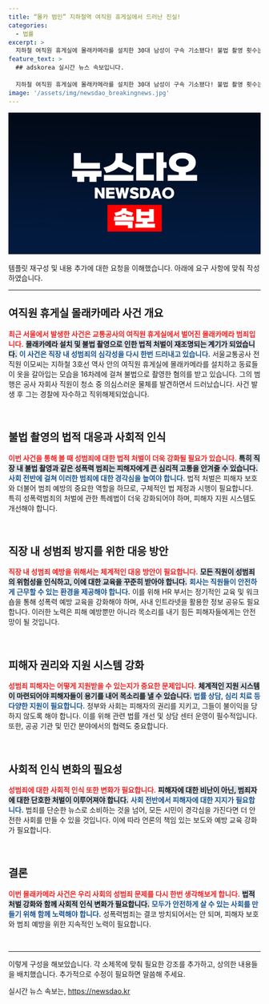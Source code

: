 ```yaml
---
title: “몰카 범인” 지하철역 여직원 휴게실에서 드러난 진실!
categories:
  - 법률
excerpt: >
  지하철 여직원 휴게실에 몰래카메라를 설치한 30대 남성이 구속 기소됐다! 불법 촬영 횟수는 무려 16차례. 그의 범행이 어떻게 발각되었을까? 충격적인 이 사건의 전말을 확인하세요.
feature_text: >
  ## adskorea 실시간 뉴스 속보입니다.

  지하철 여직원 휴게실에 몰래카메라를 설치한 30대 남성이 구속 기소됐다! 불법 촬영 횟수는 무려 16차례. 그의 범행이 어떻게 발각되었을까? 충격적인 이 사건의 전말을 확인하세요.
image: '/assets/img/newsdao_breakingnews.jpg'
---
```


<p><img src="/assets/img/newsdao_breakingnews.jpg" alt="adskorea 속보" /></p>

<p>템플릿 재구성 및 내용 추가에 대한 요청을 이해했습니다. 아래에 요구 사항에 맞춰 작성하였습니다.</p>

<hr />

<h2 data-ke-size="size26">여직원 휴게실 몰래카메라 사건 개요</h2>

<p data-ke-size="size16"><b><span style="color: #ee2323;">최근 서울에서 발생한 사건은 교통공사의 여직원 휴게실에서 벌어진 몰래카메라 범죄입니다.</span></b> <b><span style="background-color: #21538527;">몰래카메라 설치 및 불법 촬영으로 인한 법적 처벌이 재조명되는 계기가 되었습니다.</span></b> <b><span style="color: #1a5490;">이 사건은 직장 내 성범죄의 심각성을 다시 한번 드러내고 있습니다.</span></b> 서울교통공사 전 직원 이모씨는 지하철 3호선 역사 안의 여직원 휴게실에 몰래카메라를 설치하고 동료들이 옷을 갈아입는 모습을 16차례에 걸쳐 불법으로 촬영한 혐의를 받고 있습니다. 그의 범행은 공사 자회사 직원이 청소 중 의심스러운 물체를 발견하면서 드러났습니다. 사건 발생 후 그는 경찰에 자수하고 직위해제되었습니다.</p>

<p data-ke-size="size16">&nbsp;</p>

<h2 data-ke-size="size26">불법 촬영의 법적 대응과 사회적 인식</h2>

<p data-ke-size="size16"><b><span style="color: #ee2323;">이번 사건을 통해 볼 때 성범죄에 대한 법적 처벌이 더욱 강화될 필요가 있습니다.</span></b> <b><span style="background-color: #21538527;">특히 직장 내 불법 촬영과 같은 성폭력 범죄는 피해자에게 큰 심리적 고통을 안겨줄 수 있습니다.</span></b> <b><span style="color: #1a5490;">사회 전반에 걸쳐 이러한 범죄에 대한 경각심을 높여야 합니다.</span></b> 법적 처벌은 피해자 보호와 더불어 범죄 예방의 중요한 역할을 하므로, 구체적인 법 제정과 시행이 필요합니다. 특히 성폭력범죄의 처벌에 관한 특례법이 더욱 강화되어야 하며, 피해자 지원 시스템도 개선해야 합니다.</p>

<p data-ke-size="size16">&nbsp;</p>

<h2 data-ke-size="size26">직장 내 성범죄 방지를 위한 대응 방안</h2>

<p data-ke-size="size16"><b><span style="color: #ee2323;">직장 내 성범죄 예방을 위해서는 체계적인 대응 방안이 필요합니다.</span></b> <b><span style="background-color: #21538527;">모든 직원이 성범죄의 위험성을 인식하고, 이에 대한 교육을 꾸준히 받아야 합니다.</span></b> <b><span style="color: #1a5490;">회사는 직원들이 안전하게 근무할 수 있는 환경을 제공해야 합니다.</span></b> 이를 위해 HR 부서는 정기적인 교육 및 워크숍을 통해 성폭력 예방 교육을 강화해야 하며, 사내 인트라넷을 활용한 정보 공유도 필요합니다. 이러한 노력은 피해 예방뿐만 아니라 목소리를 내기 힘든 피해자들에게는 안전망이 될 것입니다.</p>

<p data-ke-size="size16">&nbsp;</p>

<h2 data-ke-size="size26">피해자 권리와 지원 시스템 강화</h2>

<p data-ke-size="size16"><b><span style="color: #ee2323;">성범죄 피해자는 어떻게 지원받을 수 있는지가 중요한 문제입니다.</span></b> <b><span style="background-color: #21538527;">체계적인 지원 시스템이 마련되어야 피해자들이 용기를 내어 목소리를 낼 수 있습니다.</span></b> <b><span style="color: #1a5490;">법률 상담, 심리 치료 등 다양한 지원이 필요합니다.</span></b> 정부와 사회는 피해자의 권리를 지키고, 그들이 불이익을 당하지 않도록 해야 합니다. 이를 위해 관련 법률 개선 및 상담 센터 운영이 필수적입니다. 또한, 공공 기관 및 민간 분야에서의 협력도 중요합니다.</p>

<p data-ke-size="size16">&nbsp;</p>

<h2 data-ke-size="size26">사회적 인식 변화의 필요성</h2>

<p data-ke-size="size16"><b><span style="color: #ee2323;">성범죄에 대한 사회적 인식 또한 변화가 필요합니다.</span></b> <b><span style="background-color: #21538527;">피해자에 대한 비난이 아닌, 범죄자에 대한 단호한 처벌이 이루어져야 합니다.</span></b> <b><span style="color: #1a5490;">사회 전반에서 피해자에 대한 지지가 필요합니다.</span></b> 범죄를 단순한 뉴스로 소비하는 것을 넘어, 모든 시민이 경각심을 가진다면 더 안전한 사회를 만들 수 있을 것입니다. 이에 따라 언론의 책임 있는 보도와 예방 교육 강화가 필요합니다.</p>

<p data-ke-size="size16">&nbsp;</p>

<h2 data-ke-size="size26">결론</h2>

<p data-ke-size="size16"><b><span style="color: #ee2323;">이번 몰래카메라 사건은 우리 사회의 성범죄 문제를 다시 한번 생각해보게 합니다.</span></b> <b><span style="background-color: #21538527;">법적 처벌 강화와 함께 사회적 인식 변화가 필요합니다.</span></b> <b><span style="color: #1a5490;">모두가 안전하게 살 수 있는 사회를 만들기 위해 함께 노력해야 합니다.</span></b> 성폭력범죄는 결코 방치되어서는 안 되며, 피해자 보호와 범죄 예방을 위한 지속적인 노력이 필요합니다.</p>

<p data-ke-size="size16">&nbsp;</p>

<hr />

<p>이렇게 구성을 해보았습니다. 각 소제목에 맞춰 필요한 강조를 추가하고, 상의한 내용들을 배치했습니다. 추가적으로 수정이 필요하면 말씀해 주세요.</p>
실시간 뉴스 속보는, <a href="https://newsdao.kr" rel="dofollow">https://newsdao.kr</a>


